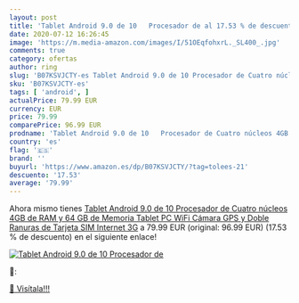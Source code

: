 ```yaml
---
layout: post
title: 'Tablet Android 9.0 de 10   Procesador de al 17.53 % de descuento'
date: 2020-07-12 16:26:45
image: 'https://m.media-amazon.com/images/I/51OEqfohxrL._SL400_.jpg'
comments: true
category: ofertas
author: ring
slug: 'B07KSVJCTY-es Tablet Android 9.0 de 10 Procesador de Cuatro núcleos 4GB...'
sku: 'B07KSVJCTY-es'
tags: [ 'android', ]
actualPrice: 79.99 EUR
currency: EUR
price: 79.99
comparePrice: 96.99 EUR
prodname: 'Tablet Android 9.0 de 10   Procesador de Cuatro núcleos 4GB de RAM y 64 GB de Memoria Tablet PC WiFi Cámara GPS y Doble Ranuras de Tarjeta SIM Internet 3G'
country: 'es'
flag: '🇪🇸'
brand: ''
buyurl: 'https://www.amazon.es/dp/B07KSVJCTY/?tag=tolees-21'
descuento: '17.53'
average: '79.99'
---
```


Ahora mismo tienes [Tablet Android 9.0 de 10   Procesador de Cuatro núcleos 4GB de RAM y 64 GB de Memoria Tablet PC WiFi Cámara GPS y Doble Ranuras de Tarjeta SIM Internet 3G](https://www.amazon.es/dp/B07KSVJCTY/?tag=tolees-21) a 79.99 EUR (original: 96.99 EUR) (17.53 %  de descuento) en el siguiente enlace!

[![Tablet Android 9.0 de 10   Procesador de](https://m.media-amazon.com/images/I/51OEqfohxrL._SL400_.jpg)](https://www.amazon.es/dp/B07KSVJCTY/?tag=tolees-21)

🔎:


[🛒 Visítala!!!](https://www.amazon.es/dp/B07KSVJCTY/?tag=tolees-21)

